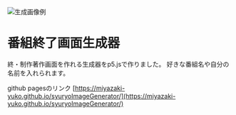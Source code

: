 ![生成画像例](https://github.com/miyazaki-yuko/syuryoImageGenerator/blob/images/end.png)
# 番組終了画面生成器
終・制作著作画面を作れる生成器をp5.jsで作りました。
好きな番組名や自分の名前を入れられます。

github pagesのリンク
[https://miyazaki-yuko.github.io/syuryoImageGenerator/](https://miyazaki-yuko.github.io/syuryoImageGenerator/)